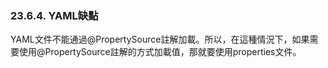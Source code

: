 ### 23.6.4. YAML缺點

YAML文件不能通過@PropertySource註解加載。所以，在這種情況下，如果需要使用@PropertySource註解的方式加載值，那就要使用properties文件。
